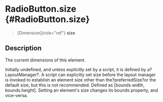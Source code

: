 RadioButton.size {#RadioButton.size}
================

> [Dimension]{role="ref"} **size**

Description
-----------

The current dimensions of this element.

Initially undefined, and unless explicitly set by a script, it is
defined by a?LayoutManager?. A script can explicitly set size before the
layout manager is invoked to establish an element size other than
the?preferredSize?or the default size, but this is not recommended.
Defined as \[bounds.width, bounds.height\]. Setting an element\'s size
changes its bounds property, and vice-versa.
